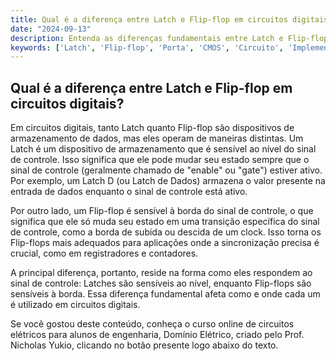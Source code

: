 ```yaml
---
title: Qual é a diferença entre Latch e Flip-flop em circuitos digitais?
date: "2024-09-13"
description: Entenda as diferenças fundamentais entre Latch e Flip-flop em circuitos digitais.
keywords: ['Latch', 'Flip-flop', 'Porta', 'CMOS', 'Circuito', 'Implementação']
---
```


## Qual é a diferença entre Latch e Flip-flop em circuitos digitais?

Em circuitos digitais, tanto Latch quanto Flip-flop são dispositivos de armazenamento de dados, mas eles operam de maneiras distintas. Um Latch é um dispositivo de armazenamento que é sensível ao nível do sinal de controle. Isso significa que ele pode mudar seu estado sempre que o sinal de controle (geralmente chamado de "enable" ou "gate") estiver ativo. Por exemplo, um Latch D (ou Latch de Dados) armazena o valor presente na entrada de dados enquanto o sinal de controle está ativo.

Por outro lado, um Flip-flop é sensível à borda do sinal de controle, o que significa que ele só muda seu estado em uma transição específica do sinal de controle, como a borda de subida ou descida de um clock. Isso torna os Flip-flops mais adequados para aplicações onde a sincronização precisa é crucial, como em registradores e contadores.

A principal diferença, portanto, reside na forma como eles respondem ao sinal de controle: Latches são sensíveis ao nível, enquanto Flip-flops são sensíveis à borda. Essa diferença fundamental afeta como e onde cada um é utilizado em circuitos digitais.

Se você gostou deste conteúdo, conheça o curso online de circuitos elétricos para alunos de engenharia, Domínio Elétrico, criado pelo Prof. Nicholas Yukio, clicando no botão presente logo abaixo do texto.